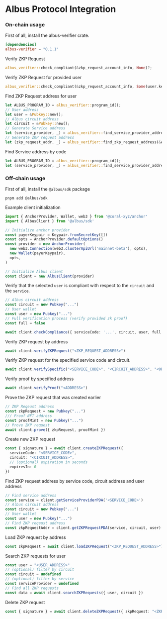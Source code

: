 # Albus Protocol Integration

### On-chain usage

First of all, install the albus-verifier crate.

```toml
[dependencies]
albus-verifier = "0.1.1"
```

Verify ZKP Request
```rust
albus_verifier::check_compliant(&zkp_request_account_info, None)?;
```

Verify ZKP Request for provided user
```rust
albus_verifier::check_compliant(&zkp_request_account_info, Some(user.key()))?;
```

Find ZKP Request address for user
```rust
let ALBUS_PROGRAM_ID = albus_verifier::program_id();
// User address
let user = &Pubkey::new();
// Albus circuit address
let circuit = &Pubkey::new();
// Generate Service address
let (service_provider, _) = albus_verifier::find_service_provider_address(&ALBUS_PROGRAM_ID, "<SERVICE_CODE>");
// Generate ZKP request address
let (zkp_request_addr, _) = albus_verifier::find_zkp_request_address(&ALBUS_PROGRAM_ID, &service_provider, &circuit, &user);
```

Find Service address by code
```rust
let ALBUS_PROGRAM_ID = albus_verifier::program_id();
let (service_provider, _) = albus_verifier::find_service_provider_address(&ALBUS_PROGRAM_ID, "<SERVICE_CODE>");
```

### Off-chain usage

First of all, install the `@albus/sdk` package

```
pnpm add @albus/sdk
```

Example client initialization
```typescript
import { AnchorProvider, Wallet, web3 } from '@coral-xyz/anchor'
import { AlbusClient } from '@albus/sdk'

// Initialize anchor provider
const payerKeypair = Keypair.fromSecretKey([])
const opts = AnchorProvider.defaultOptions()
const provider = new AnchorProvider(
  new web3.Connection(web3.clusterApiUrl('mainnet-beta'), opts),
  new Wallet(payerKeypair),
  opts,
)

// Initialize Albus client
const client = new AlbusClient(provider)

```

Verify that the selected `user` is compliant with respect to the `circuit` and the `service`.

```typescript
// Albus circuit address
const circuit = new Pubkey("...")
// User wallet
const user = new Pubkey("...")
// Full verification process (verify provided zk proof)
const full = false

await client.checkCompliance({ serviceCode: '...', circuit, user, full })
```

Verify ZKP request by address

```typescript
await client.verifyZKPRequest("<ZKP_REQUEST_ADDRESS>")
```

Verify ZKP request for the specified service code and circuit.

```typescript
await client.verifySpecific("<SERVICE_CODE>", "<CIRCUIT_ADDRESS>", "<OPTIONAL_USER_ADDRESS>")
```

Verify proof by specified address

```typescript
await client.verifyProof("<ADDRESS>")
```

Prove the ZKP request that was created earlier

```typescript
// ZKP Reqeust address
const zkpRequest = new Pubkey("...")
/// Proof NFT address
const proofMint = new Pubkey("...")
// Prove ZKP request
await client.prove({ zkpRequest, proofMint })
```

Create new ZKP request

```typescript
const { signature } = await client.createZKPRequest({
  serviceCode: "<SERVICE_CODE>",
  circuit: "<CIRCUIT_ADDRESS>",
  // (optional) expiration in seconds
  expiresIn: 0
})
```

Find ZKP request address by service code, circuit address and user address

```typescript
// Find service address
const service = client.getServiceProviderPDA('<SERVICE_CODE>')
// Albus circuit address
const circuit = new Pubkey("...")
// User wallet
const user = new Pubkey("...")
// Find ZKP reqeust address
const zkpRequestAddr = client.getZKPRequestPDA(service, circuit, user)
```

Load ZKP request by address

```typescript
const zkpRequest = await client.loadZKPRequest("<ZKP_REQUEST_ADDRESS>")
```

Search ZKP requests for user

```typescript
const user = "<USER_ADDRESS>"
// (optional) filter by circuit
const circuit = undefined
// (optional) filter by service
const serviceProvider = undefined
// Find all ZKP requests
const data = await client.searchZKPRequests({ user, circuit })
```

Delete ZKP request

```typescript
const { signature } = await client.deleteZKPRequest({ zkpRequest: "<ZKP_REQUEST_ADDRESS>" })
```
